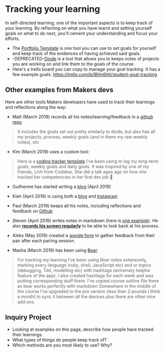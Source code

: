 # Tracking your learning

In self-directed learning, one of the important aspects is to keep track of your learning. By reflecting on what you have learnt and setting yourself goals on what to do next, you'll cement your understanding and focus your efforts.

* The [Portfolio Template](https://docs.google.com/document/d/1o8uTAyPSSyD8eMAUOdMsAK9pDgBA2jVXc5-p3PS29lQ/edit#heading=h.bwbqjdsvw2lz) is one tool you can use to set goals for yourself and keep track of the evidences of having achieved said goals.
* -DEPRECATED-[Diode](https://diode.makersacademy.com/) is a tool that allows you to keeps notes of projects you are working on and link them to the goals of the course.
* Here's a trello board you can copy to manage your goal tracking. It has a few example goals. https://trello.com/b/lBHn6hIt/student-goal-tracking


## Other examples from Makers devs
Here are other tools Makers developers have used to track their learnings and reflections along the way:

* Matt (March 2019) records all his notes/learning/feedback in a [github repo](https://github.com/mattTea/Portfolio)
> It includes the goals set out pretty similarly to diode, but also has all my projects, process, weekly goals (and in there my raw weekly notes), etc

* Kim (March 2019) uses a custom tool:
> Here is a [coding tracker template](https://docs.google.com/spreadsheets/d/1Mm8v544mnflkrIPhc6b_-tEGTLq9BC22liuTOZ9th9g/edit?usp=sharing) I've been using to log my long-term goals, weekly goals and daily goals. It was inspired by one of my friends, Linh from Codebar. She did a talk ages ago on how she tracked her competencies in her first dev job :slightly_smiling_face:

* Guilherme has started writing a [blog](https://medium.com/@guilhermexunu) (April 2019)

* Kiah (April 2019) is using both a [blog](http://www.coderkiah.com) and [Instagram](https://www.instagram.com/coderkiah/)

* Paul (March 2019) keeps all his notes, including reflections and feedback on [Github](https://github.com/Hives/makers-notes)

* Steven (April 2019) writes notes in markdown (here is [one example](https://hackmd.io/s/S1otqj56V)). He also **[records his screen regularly](https://www.youtube.com/channel/UCtXZ2rupF8wGyD5dFH3L0cQ/videos?view=0&sort=da&flow=grid)** to be able to look back at his process.

* Aleks (May 2019) created a [google form](https://docs.google.com/forms/d/e/1FAIpQLSdvpx4Dwtpjh8ogPsKcKifkUh89u5PxaEVX-fycCaihAMu15Q/viewform) to gather feedback from their pair after each pairing session.

* Masha (March 2019) has been using [Bear](https://bear.app/):
> For tracking my learning I’ve been using Bear notes extensively, marking every language (ruby, shell, JavaScript etc) and or topics (debugging, Tdd, modelling etc) with hashtags (extremely helpful feature of the app). I also created hashtags for each week and was putting corresponding stuff there. I’ve copied course outline file there as bear works perfectly with markdown
> Somewhere in the middle of the course I’ve upgraded to the pro version (less than 2 pounds I think a month) to sync it between all the devices plus there are other nice add ons. 

## Inquiry Project

* Looking at examples on this page, describe how people have tracked their learnings.
* What types of things do people keep track of?
* Which methods are you most likely to use? Why?
